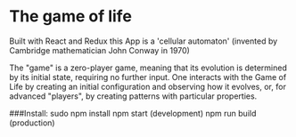 # The game of life


Built with React and Redux this App is a 'cellular automaton' (invented by Cambridge mathematician John Conway in 1970)

The "game" is a zero-player game, meaning that its evolution is determined by its initial state, requiring no further input. One interacts with the Game of Life by creating an initial configuration and observing how it evolves, or, for advanced "players", by creating patterns with particular properties.

###Install:
        sudo npm install
        npm start (development)
        npm run build (production)
